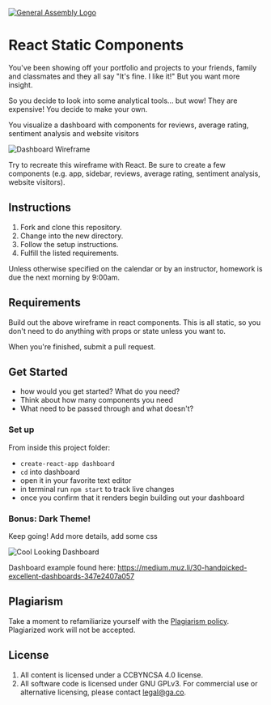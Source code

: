 [![General Assembly Logo](https://camo.githubusercontent.com/1a91b05b8f4d44b5bbfb83abac2b0996d8e26c92/687474703a2f2f692e696d6775722e636f6d2f6b6538555354712e706e67)](https://generalassemb.ly/education/web-development-immersive)

# React Static Components

You've been showing off your portfolio and projects to your friends, family and
classmates and they all say "It's fine. I like it!" But you want more insight.

So you decide to look into some analytical tools... but wow! They are expensive!
You decide to make your own.

You visualize a dashboard with components for reviews, average rating, sentiment
analysis and website visitors

![Dashboard Wireframe](https://i.imgur.com/5mCo2tV.png)

Try to recreate this wireframe with React. Be sure to create a few components
(e.g. app, sidebar, reviews, average rating, sentiment analysis, website
visitors).

## Instructions

1. Fork and clone this repository.
1. Change into the new directory.
1. Follow the setup instructions.
1. Fulfill the listed requirements.

Unless otherwise specified on the calendar or by an instructor, homework is due
the next morning by 9:00am.

## Requirements

Build out the above wireframe in react components. This is all static, so you
don't need to do anything with props or state unless you want to.

When you're finished, submit a pull request.

## Get Started

- how would you get started? What do you need?
- Think about how many components you need
- What need to be passed through and what doesn't?

### Set up

From inside this project folder:

- `create-react-app dashboard`
- `cd` into dashboard
- open it in your favorite text editor
- in terminal run `npm start` to track live changes
- once you confirm that it renders begin building out your dashboard

### Bonus: Dark Theme!

Keep going! Add more details, add some css

![Cool Looking Dashboard](https://i.imgur.com/3kPnrAq.png)

Dashboard example found here:
https://medium.muz.li/30-handpicked-excellent-dashboards-347e2407a057

## Plagiarism

Take a moment to refamiliarize yourself with the
[Plagiarism policy](https://git.generalassemb.ly/DC-WDI/Administrative/blob/master/plagiarism.md).
Plagiarized work will not be accepted.

## License

1.  All content is licensed under a CC­BY­NC­SA 4.0 license.
1.  All software code is licensed under GNU GPLv3. For commercial use or
    alternative licensing, please contact legal@ga.co.
